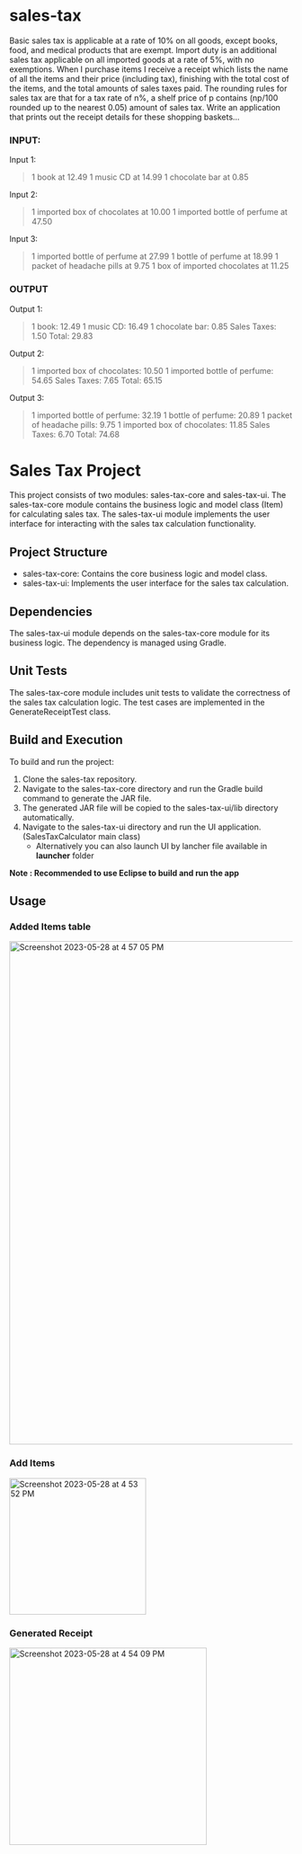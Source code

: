 # sales-tax

Basic sales tax is applicable at a rate of 10% on all goods, except books, food, and medical
products that are exempt. Import duty is an additional sales tax
applicable on all imported goods at a rate of 5%, with no exemptions. When I purchase items
I receive a receipt which lists the name of all the items and their price (including tax),
finishing with the total cost of the items,
and the total amounts of sales taxes paid. The rounding rules for sales tax are that for a tax
rate of n%, a shelf price of p contains (np/100 rounded up to the nearest 0.05) amount of
sales tax.
Write an application that prints out the receipt details for these shopping baskets…


### INPUT:
Input 1:
> 1 book at 12.49
> 1 music CD at 14.99
> 1 chocolate bar at 0.85

Input 2:
> 1 imported box of chocolates at 10.00
> 1 imported bottle of perfume at 47.50

Input 3:
> 1 imported bottle of perfume at 27.99
> 1 bottle of perfume at 18.99
> 1 packet of headache pills at 9.75
> 1 box of imported chocolates at 11.25

### OUTPUT
Output 1:
> 1 book: 12.49
> 1 music CD: 16.49
> 1 chocolate bar: 0.85
> Sales Taxes: 1.50
> Total: 29.83

Output 2:
> 1 imported box of chocolates: 10.50
> 1 imported bottle of perfume: 54.65
> Sales Taxes: 7.65
> Total: 65.15

Output 3:
> 1 imported bottle of perfume: 32.19
> 1 bottle of perfume: 20.89
> 1 packet of headache pills: 9.75
> 1 imported box of chocolates: 11.85
> Sales Taxes: 6.70
> Total: 74.68


# Sales Tax Project

This project consists of two modules: sales-tax-core and sales-tax-ui. The sales-tax-core module contains the business logic and model class (Item) for calculating sales tax. The sales-tax-ui module implements the user interface for interacting with the sales tax calculation functionality.

## Project Structure

- sales-tax-core: Contains the core business logic and model class.
- sales-tax-ui: Implements the user interface for the sales tax calculation.

## Dependencies

The sales-tax-ui module depends on the sales-tax-core module for its business logic. The dependency is managed using Gradle.

## Unit Tests

The sales-tax-core module includes unit tests to validate the correctness of the sales tax calculation logic. The test cases are implemented in the GenerateReceiptTest class.

## Build and Execution

To build and run the project:

1. Clone the sales-tax repository.
2. Navigate to the sales-tax-core directory and run the Gradle build command to generate the JAR file.
3. The generated JAR file will be copied to the sales-tax-ui/lib directory automatically.
4. Navigate to the sales-tax-ui directory and run the UI application.(SalesTaxCalculator main class)
   - Alternatively you can also launch UI by lancher file available in **launcher** folder

**Note : Recommended to use Eclipse to build and run the app**
## Usage
 ### Added Items table 
<img width="896" alt="Screenshot 2023-05-28 at 4 57 05 PM" src="https://github.com/grh3003/sales-tax/assets/133965155/3e7c1cc3-09ba-4f94-a16f-0b7a539e27c9">

### Add Items

<img width="243" alt="Screenshot 2023-05-28 at 4 53 52 PM" src="https://github.com/grh3003/sales-tax/assets/133965155/18b9bd7c-3031-49cc-8343-e4192cdfea46">

### Generated Receipt


<img width="351" alt="Screenshot 2023-05-28 at 4 54 09 PM" src="https://github.com/grh3003/sales-tax/assets/133965155/441aab24-680c-4820-b9ab-e1e075dc593a">



